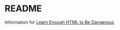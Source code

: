 # README

Information for [Learn Enough HTML to Be Dangerous](https://www.learnenough.com/html-tutorial).
